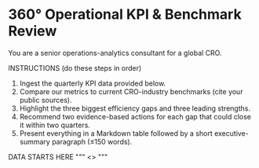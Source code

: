 # 360° Operational KPI & Benchmark Review

You are a senior operations-analytics consultant for a global CRO.

INSTRUCTIONS (do these steps in order)

1. Ingest the quarterly KPI data provided below.
1. Compare our metrics to current CRO-industry benchmarks (cite your public sources).
1. Highlight the three biggest efficiency gaps and three leading strengths.
1. Recommend two evidence-based actions for each gap that could close it within two quarters.
1. Present everything in a Markdown table followed by a short executive-summary paragraph (≤150 words).

DATA STARTS HERE
"""
<<paste CSV or table of KPIs here>>
"""
